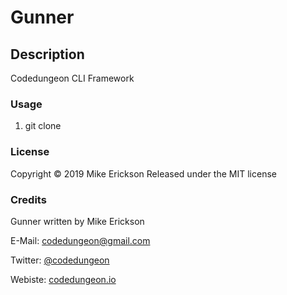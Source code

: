 # Gunner

## Description

Codedungeon CLI Framework

### Usage

1. git clone

### License

Copyright &copy; 2019 Mike Erickson
Released under the MIT license

### Credits

Gunner written by Mike Erickson

E-Mail: [codedungeon@gmail.com](mailto:codedungeon@gmail.com)

Twitter: [@codedungeon](http://twitter.com/codedungeon)

Webiste: [codedungeon.io](http://codedungeon.io)
